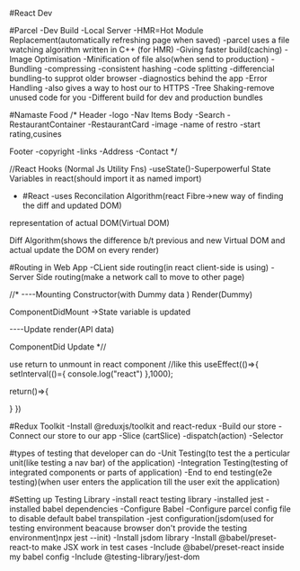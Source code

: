 #React Dev

#Parcel
-Dev Build
-Local Server
-HMR=Hot Module Replacement(automatically refreshing page when saved)
-parcel uses a file watching algorithm written in C++ (for HMR)
-Giving faster build(caching)
-Image Optimisation
-Minification of file also(when send to production)
-Bundling
-compressing
-consistent hashing
-code splitting
-differencial bundling-to supprot older browser
-diagnostics behind the app
-Error Handling
-also gives a way to host our to HTTPS
-Tree Shaking-remove unused code for you
-Different build for dev and production bundles

#Namaste Food
/\*
Header
-logo
-Nav Items
Body
-Search
-RestaurantContainer
-RestaurantCard
-image
-name of restro
-start rating,cusines

Footer
-copyright
-links
-Address
-Contact
\*/

//React Hooks
(Normal Js Utility Fns)
-useState()-Superpowerful State Variables in react(should import it as named import)

- #React
  -uses Reconcilation Algorithm(react Fibre->new way of finding the diff and updated DOM)

representation of actual DOM(Virtual DOM)

Diff Algorithm(shows the difference b/t previous and new Virtual DOM and actual update the DOM on every render)

#Routing in Web App
-CLient side routing(in react client-side is using)
-Server Side routing(make a network call to move to other page)

//\* ----Mounting
Constructor(with Dummy data )
Render(Dummy)

   <HTML Dummy>
ComponentDidMount
   <API call>
   <this.setState>->State variable is updated

----Update
render(API data)

  <HTML (new API data)>
  ComponentDid Update
*//

use return to unmount in react component //like this
useEffect(()=>{
setInterval(()={
console.log("react")
},1000);

return()=>{

}
})

#Redux Toolkit
-Install @reduxjs/toolkit and react-redux
-Build our store
-Connect our store to our app
-Slice (cartSlice)
-dispatch(action)
-Selector

#types of testing that developer can do
-Unit Testing(to test the a perticular unit(like testing a nav bar) of the application)
-Integration Testing(testing of integrated components or parts of application)
-End to end testing(e2e testing)(when user enters the application till the user exit the application)

#Setting up Testing Library
-install react testing library
-installed jest
-installed babel dependencies
-Configure Babel
-Configure parcel config file to disable default babel transpilation
-jest configuration(jsdom(used for testing environment beacause browser don't provide the testing environment)npx jest --init)
-Install jsdom library
-Install @babel/preset-react-to make JSX work in test cases
-Include @babel/preset-react inside my babel config
-Include @testing-library/jest-dom
